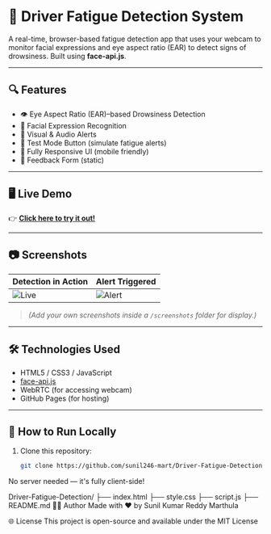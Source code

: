 # 🚗 Driver Fatigue Detection System

A real-time, browser-based fatigue detection app that uses your webcam to monitor facial expressions and eye aspect ratio (EAR) to detect signs of drowsiness. Built using **face-api.js**.

---

## 🔍 Features

- 👁️ Eye Aspect Ratio (EAR)–based Drowsiness Detection
- 🙂 Facial Expression Recognition
- 📢 Visual & Audio Alerts
- 🧪 Test Mode Button (simulate fatigue alerts)
- 📱 Fully Responsive UI (mobile friendly)
- 💬 Feedback Form (static)

---

## 🖥️ Live Demo

👉 **[Click here to try it out!](https://sunil246-mart.github.io/Driver-Fatigue-Detection/)**

---

## 📷 Screenshots

| Detection in Action | Alert Triggered |
|---------------------|------------------|
| ![Live](./screenshots/working.png) | ![Alert](./screenshots/alert.png) |

> *(Add your own screenshots inside a `/screenshots` folder for display.)*

---

## 🛠️ Technologies Used

- HTML5 / CSS3 / JavaScript
- [face-api.js](https://github.com/justadudewhohacks/face-api.js)
- WebRTC (for accessing webcam)
- GitHub Pages (for hosting)

---

## 🚀 How to Run Locally

1. Clone this repository:
   ```bash
   git clone https://github.com/sunil246-mart/Driver-Fatigue-Detection.git
No server needed — it's fully client-side!



Driver-Fatigue-Detection/
├── index.html
├── style.css
├── script.js
├── README.md
🙋‍♂️ Author
Made with ❤️ by Sunil Kumar Reddy Marthula

🌐 License
This project is open-source and available under the MIT License
